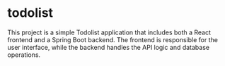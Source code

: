 # todolist
This project is a simple Todolist application that includes both a React frontend and a Spring Boot backend. The frontend is responsible for the user interface, while the backend handles the API logic and database operations.
